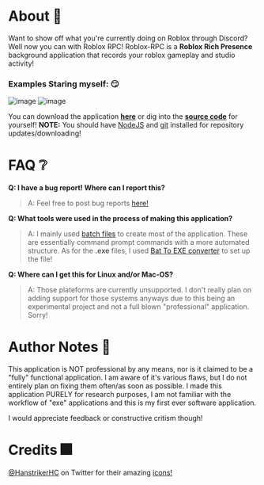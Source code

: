 # About 📜
Want to show off what you're currently doing on Roblox through Discord? Well now you can with Roblox RPC! Roblox-RPC is a **Roblox Rich Presence** background application
that records your roblox gameplay and studio activity!

### Examples Staring myself: 😏
![image](https://user-images.githubusercontent.com/52884117/200638681-1d598a8e-249d-4ec3-8c76-41c17daaa620.png)
![image](https://user-images.githubusercontent.com/52884117/200639261-ff78abd2-afda-4e40-ad38-914724e3f3e7.png)

You can download the application [**here**]() or dig into the [**source code**]() for yourself!
**NOTE:** You should have [NodeJS](https://nodejs.org/en/download/) and [git](https://git-scm.com/downloads) installed for repository updates/downloading!

# FAQ ❔

**Q: I have a bug report! Where can I report this?**
> A: Feel free to post bug reports [here!](https://github.com/Cosmental/Roblox-RPC/issues/new)

**Q: What tools were used in the process of making this application?**
> A: I mainly used [batch files](https://www.techtarget.com/searchwindowsserver/definition/batch-file#:~:text=A%20batch%20file%20is%20a,a%20sequence%20in%20the%20system.)
to create most of the application. These are essentially command prompt commands with a more automated structure. As for the **.exe** files, I used [Bat To EXE converter](https://bat-to-exe-converter-x64.en.softonic.com/)
to set up the file!

**Q: Where can I get this for Linux and/or Mac-OS?**
> A: Those plateforms are currently unsupported. I don't really plan on adding support for those systems anyways due to this being an experimental project and not a 
full blown "professional" application. Sorry!

# Author Notes 📝
This application is NOT professional by any means, nor is it claimed to be a "fully" functional application. I am aware
of it's various flaws, but I do not entirely plan on fixing them often/as soon as possible. I made this application PURELY
for research purposes, I am not familiar with the workflow of "exe" applications and this is my first ever software
application.

I would appreciate feedback or constructive critism though!

# Credits 🎆
[@HanstrikerHC](https://mobile.twitter.com/HanstrikerHC) on Twitter for their amazing [icons!](https://mobile.twitter.com/HanstrikerHC/status/1289110591324352513/photo/1)
